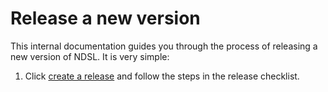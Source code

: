 # Release a new version

This internal documentation guides you through the process of releasing a new version of NDSL. It is very simple:

1. Click [create a release](https://github.com/NOAA-GFDL/NDSL/compare/main...develop?expand=1&template=release.md) and follow the steps in the release checklist.
